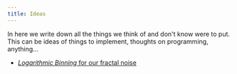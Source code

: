 ```yaml
---
title: Ideas
---
```


In here we write down all the things we think of and don't know were to put. This can be ideas of things to implement, thoughts on programming, anything...

- [*Logarithmic Binning* for our fractal noise](https://youtu.be/MKX45_riWQA?t=1433)